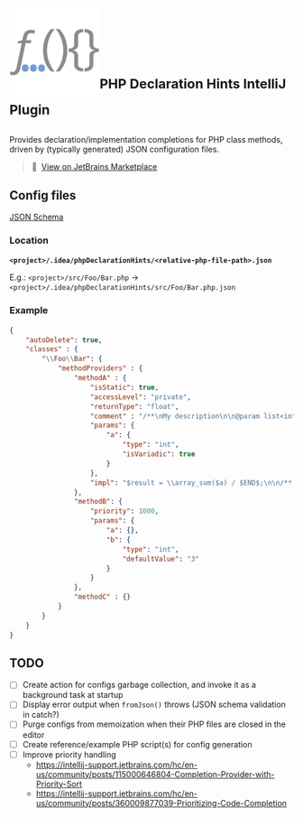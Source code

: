 # <sub><img src="./src/main/resources/META-INF/pluginIcon.svg"></sub><sup>PHP Declaration Hints IntelliJ Plugin</sup>

Provides declaration/implementation completions for PHP class methods, driven by (typically generated) JSON configuration files.

> 🔗&nbsp;&nbsp;[View on JetBrains Marketplace](https://plugins.jetbrains.com/plugin/26274-php-declaration-hints)

## Config files
[JSON Schema](src/main/resources/config.schema.json)

### Location

**`<project>/.idea/phpDeclarationHints/<relative-php-file-path>.json`**

E.g.: `<project>/src/Foo/Bar.php` → `<project>/.idea/phpDeclarationHints/src/Foo/Bar.php.json`

### Example
```json
{
    "autoDelete": true,
    "classes" : {
        "\\Foo\\Bar": {
            "methodProviders" : {
                "methodA" : {
                    "isStatic": true,
                    "accessLevel": "private",
                    "returnType": "float",
                    "comment" : "/**\nMy description\n\n@param list<int> $a Some integer values\n*/",
                    "params": {
                        "a": {
                            "type": "int",
                            "isVariadic": true
                        }
                    },
                    "impl": "$result = \\array_sum($a) / $END$;\n\n/** Call biz for important reasons */\nself::biz();\n\nreturn $result;"
                },
                "methodB": {
                    "priority": 1000,
                    "params": {
                        "a": {},
                        "b": {
                            "type": "int",
                            "defaultValue": "3"
                        }
                    }
                },
                "methodC" : {}
            }
        }
    }
}
```

## TODO
- [ ] Create action for configs garbage collection, and invoke it as a background task at startup
- [ ] Display error output when `fromJson()` throws (JSON schema validation in catch?)
- [ ] Purge configs from memoization when their PHP files are closed in the editor
- [ ] Create reference/example PHP script(s) for config generation
- [ ] Improve priority handling
  - https://intellij-support.jetbrains.com/hc/en-us/community/posts/115000646804-Completion-Provider-with-Priority-Sort
  - https://intellij-support.jetbrains.com/hc/en-us/community/posts/360009877039-Prioritizing-Code-Completion
